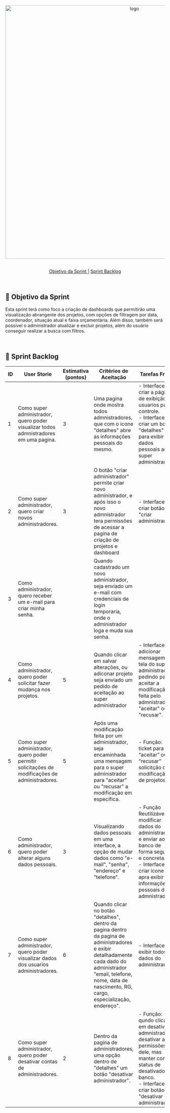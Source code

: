 <div align="center">
  <img alt="logo" width="800" src="https://drive.google.com/uc?id=1U_xZRvSjeq6Havlb8ebhNp9dZKCCQ41b">
</div>

<br>

<p align="center">
  <a href="#objetivo">Objetivo da Sprint </a>  |
  <a href="#backlog">Sprint Backlog</a>
</p>

</br>

<span id="objetivo">
  
## 🎯 Objetivo da Sprint
Esta sprint terá como foco a criação de dashboards que permitirão uma visualização abrangente dos projetos, com opções de filtragem por data, coordenador, situação atual e faixa orçamentária. Além disso, também será possível o administrador atualizar e excluir projetos, além do usuário conseguir realizar a busca com filtros.

<br>

<span id="backlog">

## 📖 Sprint Backlog
| ID  | User Storie | Estimativa (pontos) | Critérios de Aceitação | Tarefas Front | Tarefas Back |
| --- | ----------- | ------------------- | ---------------------- | ------------- | ------------ |
| 1   | Como super administrador, quero poder visualizar todos admnistradores em uma pagina.  | 3 | Uma pagina onde mostra todos admnistradores, que com o icone "detalhes" abre as informações pessoais do mesmo. | - Interface: criar a página de exibição e usuarios para controle.<br>- Interface: criar um botão "detalhes" para exibir dados pessoais ao super administrador. | - Função: adicionar uma rota para a pagina de exibição dos administrdores. |
| 2   | Como super administrador, quero criar novos administradores.  | 3 | O botão "criar administrador" permite criar novo administrador, e após isso o novo admnistrador tera permissões de acessar a pagina de criação de projetos e dashboard | - Interface: criar botão "criar administrador" | - Função: adicionar uma função para criar novo administrador e enviar s informações passadas no cadastro para o banco de dados. |
| 3   | Como administrador, quero receber um e-mail para criar minha senha.  |  | Quando cadastrado um novo administrador, seja enviado um e-mail com credenciais de login temporaria, onde o administrador loga e muda sua senha. |  | - Função: criar uma função, onde é mandada o login  temporario do administrador via e-mail. |
| 4   | Como administrador, quero poder  solicitar fazer mudança nos projetos.    | 5 | Quando clicar em salvar alterações, ou adiconar projeto seja enviado um pedido de aceitação ao super administrador | - Interface: adicionar mensagem na tela do super administrador pedindo para aceitar a modificação feita pelo admnistrador "aceitar" ou "recusar". | - Função: adicionar rota do pedido ser enviado para a conta .     |
| 5   | Como super administrador, quero poder permitir solicitações de modificações de administradores.                                                 | 5                   | Após uma modificação feita por um administrador, seja encaminhada uma mensagem para o super administrador para "aceitar" ou "recusar" a modificação em específica.                                            | - Função: ticket para “aceitar” ou “recusar” solicitção de modificação de projetos.    | 
| 6  | Como administrador, quero poder alterar alguns dados pessoais.                           | 3                  | Visualizando dados pessoais em uma interface, a opção de mudar dados como "e-mail", "senha", "endereço" e "telefone".                                                | - Função Reutilizável: modificar dados do administrador e enviar ao banco de forma segura e concreta.<br>- Interface: criar icone apra exibir as informações pessoais do admnistrador                                                                                                                   |                                                     |
| 7   | Como super administrador, quero poder visualizar dados dos usuarios administradores.                                        | 6                  | Quando clicar no botão "detalhes", dentro da pagina dentro da pagina de administradores e exibir detalhadamente cada dado do administrador "email, telefone, nome, data de nascimento, RG, cargo, especialização, endereço".                                                                                                                           | - Interface: exibir todos os dados do administrador. |                                                     |
| 8   | Como super administrador, quero poder desativar contas de administradores.                                                 | 2                   | Dentro da pagina de administradores, uma opção dentro de "detalhes" um botão "desativar administrador".                                            | - Função: qundo clicar em desativar admnistrador, desativar as permissões dele, mas manter com status de desativado no banco.<br>- Interface: criar botão "desativar administrador"    |                                                   |                                                                                                                                                                                                                                                                                                               
